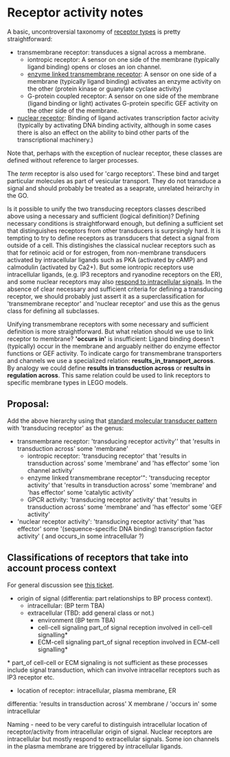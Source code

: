 # Receptor activity notes

A basic, uncontroversial taxonomy of [receptor types](https://en.wikipedia.org/wiki/Receptor_(biochemistry)#Structure) is pretty straightforward:

- transmembrane receptor: transduces a signal across a membrane.
  - iontropic receptor: A sensor on one side of the membrane (typically ligand binding) opens or closes an ion channel. 
  - [enzyme linked transmembrane receptor](https://en.wikipedia.org/wiki/Enzyme-linked_receptor):  A sensor on one side of a membrane (typically ligand binding) activates an enzyme activity on the other (protein kinase or guanylate cyclase activity)
  - G-protein coupled receptor: A sensor on one side of the membrane (ligand binding or light) activates G-protein specific GEF activity on the other side of the membrane.
- [nuclear receptor](https://en.wikipedia.org/wiki/Nuclear_receptor): Binding of ligand activates transcription factor acivity (typically by activating DNA binding activity, although in some cases there is also an effect on the ability to bind other parts of the transcriptional machinery.)

Note that, perhaps with the exception of nuclear receptor, these classes are defined without reference to larger processes.  

The *term* receptor is also used for 'cargo receptors'.  These bind and target particular molecules as part of vesicular transport. They do not transduce a signal and should probably be treated as a seaprate, unrelated heirarchy in the GO.

Is it possible to unify the two transducing receptors classes described above using a necessary and sufficient (logical definition)? Defining necessary conditions is straightforward enough, but defining a sufficient set that distinguishes receptors from other transducers is surprsingly hard.  It is tempting to try to define receptors as transducers that detect a signal from outside of a cell. This distingishes the classical nuclear receptors such as that for retinoic acid or for estrogen, from non-membrane transducers activated by intracellular ligands such as PKA (activated by cAMP) and calmodulin (activated by Ca2+).  But some iontropic receptors use intracellular ligands, (e.g. IP3 receptors and ryanodine receptors on the ER), and some nuclear receptors may also [respond to intracellular signals](https://en.wikipedia.org/wiki/Nuclear_receptor#Ligands). In the absence of clear necessary and sufficient criteria for defining a transducing receptor, we should probably just assert it as a superclassification for 'transmembrane receptor' and 'nuclear receptor' and use this as the genus class for defining all subclasses.

Unifying transmembrane receptors with some necessary and sufficient definition is more straightforward.  But what relation should we use to link receptor to membrane? **'occurs in'** is insufficient: Ligand binding doesn't (typically) occur in the membrane and arguably neither do enzyme effector functions or GEF activity.  To indicate cargo for transmembrane transporters and channels we use a specialized relation: **results_in_transport_across**.  By analogy we could define **results in  transduction across** or **results in regulation across**.  This same relation could be used to link receptors to specific membrane types in LEGO models.

## Proposal:

Add the above hierarchy using that [standard molecular transducer pattern](https://github.com/geneontology/molecular_function_refactoring/issues/31#issuecomment-278605047) with 'transducing receptor' as the genus:

* transmembrane receptor: 'transducing receptor activity'' that 'results in transduction across' some 'membrane'
   * iontropic receptor: 'transducing receptor' that 'results in transduction across' some 'membrane' and 'has effector' some 'ion channel activity'
   * enzyme linked transmembrane receptor'": 'transducing receptor activity' that 'results in transduction across' some 'membrane' and 'has effector' some 'catalytic activity'
   * GPCR activity: 'transducing receptor activity' that 'results in transduction across' some 'membrane' and 'has effector' some 'GEF activity'
 * 'nuclear receptor activity': 'transducing receptor activity' that 'has effector' some '(sequence-specific DNA binding) transcription factor activity' ( and occurs_in some intracellular ?)

## Classifications of receptors that take into account process context

For general discussion see [this ticket](https://github.com/geneontology/molecular_function_refactoring/issues/38).  

* origin of signal (differentia: part relationships to BP process context).
  * intracellular:
     (BP term TBA)
  * extracellular
     (TBD: add general class or not.)
     - environment
       (BP term TBA)
     - cell-cell signaling
        part\_of signal reception involved in cell-cell signalling\*
     - ECM-cell signaling
        part\_of signal reception involved in ECM-cell signalling\*
      
\* part_of cell-cell or ECM signaling is not sufficient as these processes include signal transduction, which can involve intracellar receptors such as IP3 receptor etc.

* location of receptor: intracellular, plasma membrane, ER

differentia: 'results in transduction across' X membrane / 'occurs in' some intracellular

Naming - need to be very careful to distinguish intracellular location of receptor/activity from intracellular origin of signal. Nuclear receptors are intracellular but mostly respond to extracellular signals. Some ion channels in the plasma membrane are triggered by intracellular ligands.

















